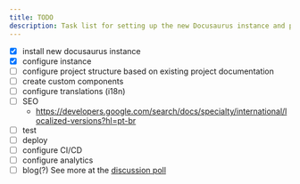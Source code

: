 ```yaml
---
title: TODO
description: Task list for setting up the new Docusaurus instance and project configuration.
---
```


- [x] install new docusaurus instance
- [x] configure instance
- [ ] configure project structure based on existing project documentation
- [ ] create custom components
- [ ] configure translations (i18n)
- [ ] SEO
    - https://developers.google.com/search/docs/specialty/international/localized-versions?hl=pt-br
- [ ] test
- [ ] deploy
- [ ] configure CI/CD
- [ ] configure analytics
- [ ] blog(?) See more at the [discussion poll](https://github.com/see7e/magma-doc.usaurus/discussions/2)
